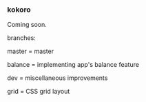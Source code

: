### kokoro
Coming soon.

branches:

master = master

balance = implementing app's balance feature

dev = miscellaneous improvements

grid =  CSS grid layout
